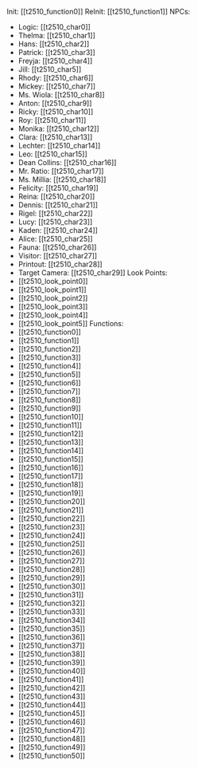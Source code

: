 Init: [[t2510_function0]]
ReInit: [[t2510_function1]]
NPCs:
- Logic: [[t2510_char0]]
- Thelma: [[t2510_char1]]
- Hans: [[t2510_char2]]
- Patrick: [[t2510_char3]]
- Freyja: [[t2510_char4]]
- Jill: [[t2510_char5]]
- Rhody: [[t2510_char6]]
- Mickey: [[t2510_char7]]
- Ms. Wiola: [[t2510_char8]]
- Anton: [[t2510_char9]]
- Ricky: [[t2510_char10]]
- Roy: [[t2510_char11]]
- Monika: [[t2510_char12]]
- Clara: [[t2510_char13]]
- Lechter: [[t2510_char14]]
- Leo: [[t2510_char15]]
- Dean Collins: [[t2510_char16]]
- Mr. Ratio: [[t2510_char17]]
- Ms. Millia: [[t2510_char18]]
- Felicity: [[t2510_char19]]
- Reina: [[t2510_char20]]
- Dennis: [[t2510_char21]]
- Rigel: [[t2510_char22]]
- Lucy: [[t2510_char23]]
- Kaden: [[t2510_char24]]
- Alice: [[t2510_char25]]
- Fauna: [[t2510_char26]]
- Visitor: [[t2510_char27]]
- Printout: [[t2510_char28]]
- Target Camera: [[t2510_char29]]
Look Points:
- [[t2510_look_point0]]
- [[t2510_look_point1]]
- [[t2510_look_point2]]
- [[t2510_look_point3]]
- [[t2510_look_point4]]
- [[t2510_look_point5]]
Functions:
- [[t2510_function0]]
- [[t2510_function1]]
- [[t2510_function2]]
- [[t2510_function3]]
- [[t2510_function4]]
- [[t2510_function5]]
- [[t2510_function6]]
- [[t2510_function7]]
- [[t2510_function8]]
- [[t2510_function9]]
- [[t2510_function10]]
- [[t2510_function11]]
- [[t2510_function12]]
- [[t2510_function13]]
- [[t2510_function14]]
- [[t2510_function15]]
- [[t2510_function16]]
- [[t2510_function17]]
- [[t2510_function18]]
- [[t2510_function19]]
- [[t2510_function20]]
- [[t2510_function21]]
- [[t2510_function22]]
- [[t2510_function23]]
- [[t2510_function24]]
- [[t2510_function25]]
- [[t2510_function26]]
- [[t2510_function27]]
- [[t2510_function28]]
- [[t2510_function29]]
- [[t2510_function30]]
- [[t2510_function31]]
- [[t2510_function32]]
- [[t2510_function33]]
- [[t2510_function34]]
- [[t2510_function35]]
- [[t2510_function36]]
- [[t2510_function37]]
- [[t2510_function38]]
- [[t2510_function39]]
- [[t2510_function40]]
- [[t2510_function41]]
- [[t2510_function42]]
- [[t2510_function43]]
- [[t2510_function44]]
- [[t2510_function45]]
- [[t2510_function46]]
- [[t2510_function47]]
- [[t2510_function48]]
- [[t2510_function49]]
- [[t2510_function50]]
